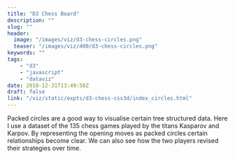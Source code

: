 ```yaml
---
title: "D3 Chess Board"
description: ""
slug: ""
header:
  image: "/images/viz/d3-chess-circles.png"
  teaser: "/images/viz/400/d3-chess-circles.png"
keywords: ""
tags:
    - "d3"
    - "javascript"
    - "dataviz"
date: 2018-12-31T13:49:58Z
draft: false
link: "/viz/static/expts/d3-chess-css3d/index_circles.html"
---
```

Packed circles are a good way to visualise certain tree structured data. Here I use a dataset of the 135 chess games played by the titans Kasparov and Karpov. By representing the opening moves as packed circles certain relationships become clear. We can also see how the two players revised their strategies over time.
<!-- The use of packed circles to visualize the opening variations -->
<!--       of the 135 games played between Kasparov and Karpov. D3's packing library does -->
<!--       the placement leg-work. Part of an on-going series. -->
<!--more-->
